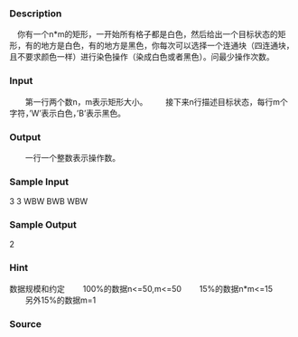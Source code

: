 
### Description
　你有一个n*m的矩形，一开始所有格子都是白色，然后给出一个目标状态的矩形，有的地方是白色，有的地方是黑色，你每次可以选择一个连通块（四连通块，且不要求颜色一样）进行染色操作（染成白色或者黑色）。问最少操作次数。

### Input
　　第一行两个数n，m表示矩形大小。
　　接下来n行描述目标状态，每行m个字符，’W’表示白色，’B’表示黑色。

### Output
　　一行一个整数表示操作数。

### Sample Input
3 3
WBW
BWB
WBW


### Sample Output
2


### Hint
数据规模和约定
　　100%的数据n<=50,m<=50
　　15%的数据n*m<=15
　　另外15%的数据m=1

### Source
